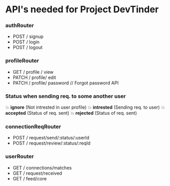 # API's needed for Project DevTinder

### authRouter

- POST / signup
- POST / login
- POST / logout

### profileRouter

- GET / profile / view
- PATCH / profile/ edit
- PATCH / profile/ password // Forgot password API

### Status when sending req. to some another user

💥 **ignore** (Not intrested in user profile)
💥 **intrested** (Sending req. to user)
💥 **accepted** (Status of req. sent)
💥 **rejected** (Status of req. sent)

### connectionReqRouter

- POST / request/send/:status/:userId
- POST / request/review/:status/:reqId


### userRouter

- GET / connections/matches
- GET / request/received
- GET / feed/core
